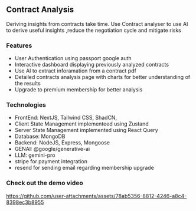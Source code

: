 ## Contract Analysis

Deriving insights from contracts take time. Use Contract analyser to use AI to derive useful insights ,reduce the negotiation cycle and mitigate risks 

### Features
- User Authentication using passport google auth
- Interactive dashboard displaying previously analyzed contracts
- Use AI to extract inforamation from a contract pdf
- Detailed contracts analysis page with charts for better understanding of the results
- Upgrade to premium membership for better analysis

### Technologies
- FrontEnd: NextJS, Tailwind CSS, ShadCN,
- Client State Management implementeed using Zustand
- Server State Management implemented using React Query
- Database: MongoDB
- Backend: NodeJS, Express, Mongoose
- GENAI: @google/generative-ai
- LLM: gemini-pro
- stripe for payment integration
- resend for sending email regarding membership upgrade

### Check out the demo video


https://github.com/user-attachments/assets/78ab5356-8812-4246-a8c4-8398ec3b8955

